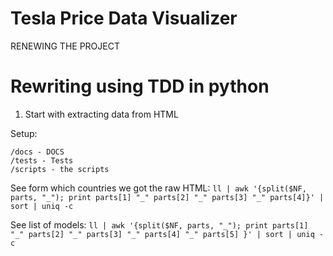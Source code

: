 # Tesla Price Data Visualizer

RENEWING THE PROJECT

# Rewriting using TDD in python
1. Start with extracting data from HTML

Setup:
```
/docs - DOCS
/tests - Tests
/scripts - the scripts 

```


See form which countries we got the raw HTML:
`ll | awk '{split($NF, parts, "_"); print parts[1] "_" parts[2] "_" parts[3] "_" parts[4]}' | sort | uniq -c`

See list of models:
`ll | awk '{split($NF, parts, "_"); print parts[1] "_" parts[2] "_" parts[3] "_" parts[4] "_" parts[5] }' | sort | uniq -c`
